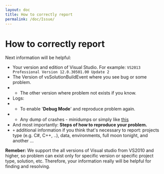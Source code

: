 ```yaml
---
layout: doc
title: How to correctly report
permalink: /doc/Issue/
---
```

# How to correctly report

Next information will be helpful:

* Your version and edition of Visual Studio. For example: `VS2013 Professional Version 12.0.30501.00 Update 2`
* The Version of vsSolutionBuildEvent where you see bug or some problem.
* * The other version where problem not exists if you know.
* Logs: 
* * To enable '**Debug Mode**' and reproduce problem again.
* * Any dump of crashes - minidumps or simply like [this](https://drive.google.com/uc?id=0B0-ygoNBOTDcUVNLaUNfRWk3ZTg)
* And most importantly: **Steps of how to reproduce your problem.**
* `+` additional information if you think that's necessary to report: projects type (e.g. C#, C++, ..), data, environments, full moon tonight, and another ...

**Remeber:** We support the all versions of Visual studio from VS2010 and higher, so problem can exist only for specific version or specific project type, solution, etc.
Therefore, your information really will be helpful for finding and resolving.